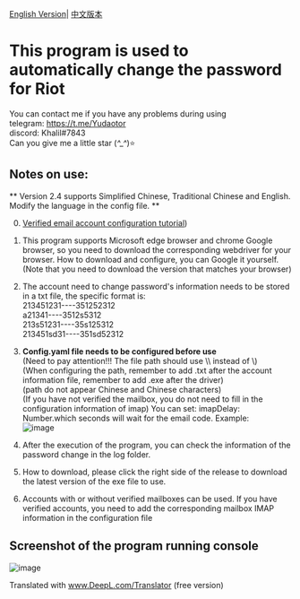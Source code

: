 [English Version](https://github.com/Yudaotor/Riot-Accounts-AutoChangePassword/blob/master/README.EN.md)|
[中文版本](https://github.com/Yudaotor/Riot-Accounts-AutoChangePassword/blob/master/README.md)
# This program is used to automatically change the password for Riot   
You can contact me if you have any problems during using  
telegram: https://t.me/Yudaotor  
discord: Khalil#7843  
Can you give me a little star (*^_^*)⭐
## Notes on use:
** Version 2.4 supports Simplified Chinese, Traditional Chinese and English. Modify the language in the config file. **

0. [Verified email account configuration tutorial](https://github.com/Yudaotor/Riot-Accounts-AutoChangePassword/wiki/%E5%A6%82%E4%BD%95%E4%B8%BA%E9%AA%8C%E8%AF%81%E8%BF%87%E9%82%AE%E7%AE%B1%E7%9A%84%E8%B4%A6%E5%8F%B7%E8%87%AA%E5%8A%A8%E4%BF%AE%E6%94%B9%E5%AF%86%E7%A0%81(How-to-change-password-automatically-for-accounts-with-verified-emails)))
1. This program supports Microsoft edge browser and chrome Google browser, so you need to download the corresponding webdriver for your browser. How to download and configure, you can Google it yourself. (Note that you need to download the version that matches your browser)
2. The account need to change password's information needs to be stored in a txt file, the specific format is:  
213451231----351252312  
a21341----3512s5312  
213s51231----35s125312  
213451sd31----351sd52312  
3. **Config.yaml file needs to be configured before use**  
(Need to pay attention!!! The file path should use \\\ instead of \\)  
(When configuring the path, remember to add .txt after the account information file, remember to add .exe after the driver)  
(path do not appear Chinese and Chinese characters)  
(If you have not verified the mailbox, you do not need to fill in the configuration information of imap)
You can set: imapDelay: Number.which seconds will wait for the email code.
Example:  
![image](https://github.com/Yudaotor/Riot-Accounts-AutoChangePassword/assets/87225219/1de91063-0c79-4224-83d2-704c089651c1)


5. After the execution of the program, you can check the information of the password change in the log folder. 
6. How to download, please click the right side of the release to download the latest version of the exe file to use.  
7. Accounts with or without verified mailboxes can be used. If you have verified accounts, you need to add the corresponding mailbox IMAP information in the configuration file  
## Screenshot of the program running console
![image](https://user-images.githubusercontent.com/87225219/225540315-faa5d20f-1fb5-45d2-915f-ba695ca8be2a.png)

Translated with www.DeepL.com/Translator (free version)
